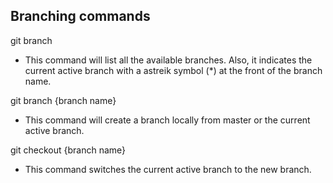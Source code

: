 ## Branching commands

git branch
- This command will list all the available branches. Also, it indicates the current active branch with a astreik symbol (*) at the front of the branch name.

git branch {branch name}
- This command will create a branch locally from master or the current active branch.

git checkout {branch name}
- This command switches the current active branch to the new branch.



